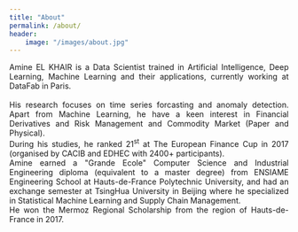 ```yaml
---
title: "About"
permalink: /about/
header:
    image: "/images/about.jpg"
---
```

<div style="text-align: justify">
Amine EL KHAIR is a Data Scientist trained in Artificial Intelligence, Deep Learning, Machine Learning and their applications, currently working at DataFab in Paris.</div>&nbsp;

<div style="text-align: justify">
His research focuses on time series forcasting and anomaly detection. Apart from Machine Learning, he have a keen interest in Financial Derivatives and Risk Management and Commodity Market (Paper and Physical).</div>

<div style="text-align: justify">
During his studies, he ranked 21<sup>st</sup> at The European Finance Cup in 2017 (organised by CACIB and EDHEC with 2400+ participants).</div>

<div style="text-align: justify">
Amine earned a "Grande Ecole" Computer Science and Industrial Engineering diploma (equivalent to a master degree) from ENSIAME Engineering School at Hauts-de-France Polytechnic University, and had an exchange semester at TsingHua University in Beijing where he specialized in Statistical Machine Learning and Supply Chain Management.  </div>

<div style="text-align: justify">
He won the Mermoz Regional Scholarship from the region of Hauts-de-France in 2017.
</div>
